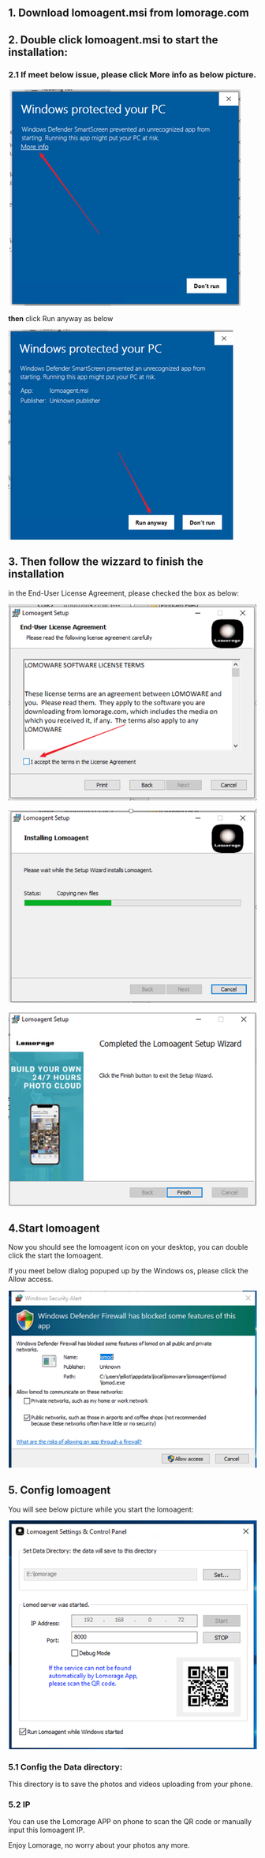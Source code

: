 ## 1. Download lomoagent.msi from lomorage.com

## 2. Double click lomoagent.msi to start the installation:
### 2.1 If meet below issue, please click More info as below picture.
![WindowsProtect](./resource/WindowsProtect.png "Windows Protect")

**then** click Run anyway as below

![RunAnyway](./resource/RunAnyway.png "Run anyway")

## 3. Then follow the wizzard to finish the installation
in the End-User License Agreement, please checked the box as below:

![Accept](./resource/Accept.png "Accept")

![setup](./resource/setup.png)

![Accept](./resource/finish.png)

## 4.Start lomoagent
Now you should see the lomoagent icon on your desktop, you can double click the start the lomoagent.

If you meet below dialog popuped up by the Windows os, please click the Allow access.

![Firewall](./resource/Firewall.png)

## 5. Config lomoagent

You will see below picture while you start the lomoagent:

![Firewall](./resource/lomoagent.png)

### 5.1 Config the Data directory:
This directory is to save the photos and videos uploading from your phone.

### 5.2 IP
You can use the Lomorage APP on phone to scan the QR code or manually input this lomoagent IP.


Enjoy Lomorage, no worry about your photos any more.
